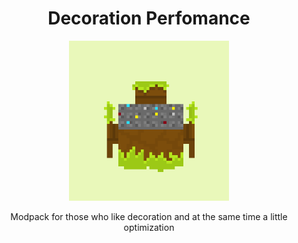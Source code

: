 <h1 align="center">Decoration Perfomance</h1>
<p align="center" style="text-align: center">
  <img alt="Deco Peform" src="./Deco Peform.PNG" width="256" height="256"/>
</p>
<p align="center">
    Modpack for those who like decoration and at the same time a little optimization
</p>
